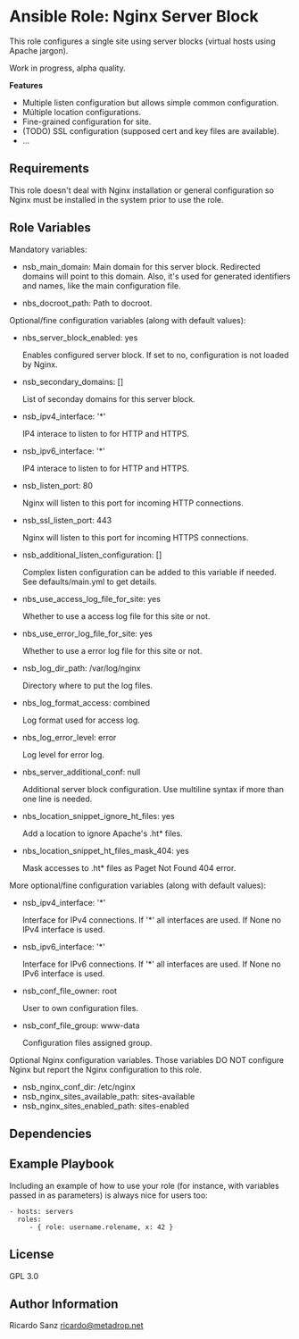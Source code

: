 Ansible Role: Nginx Server Block
================================

This role configures a single site using server blocks (virtual hosts using
Apache jargon).

Work in progress, alpha quality.

**Features**

  - Multiple listen configuration but allows simple common configuration.
  - Múltiple location configurations.
  - Fine-grained configuration for site.
  - (TODO) SSL configuration (supposed cert and key files are available).
  - ...


Requirements
------------

This role doesn't deal with Nginx installation or general configuration so Nginx
must be installed in the system prior to use the role.


Role Variables
--------------

Mandatory variables:

- nsb_main_domain: Main domain for this server block. Redirected domains will
  point to this domain. Also, it's used for generated identifiers and names,
  like the main configuration file.

- nbs_docroot_path: Path to docroot.


Optional/fine configuration variables (along with default values):

- nbs_server_block_enabled: yes

  Enables configured server block. If set to no, configuration is not loaded by
  Nginx.

- nsb_secondary_domains: []

  List of seconday domains for this server block.

- nsb_ipv4_interface: '*'

  IP4 interace to listen to for HTTP and HTTPS.

- nsb_ipv6_interface: '*'

  IP4 interace to listen to for HTTP and HTTPS.

- nsb_listen_port: 80

  Nginx will listen to this port for incoming HTTP
  connections.

- nsb_ssl_listen_port: 443

  Nginx will listen to this port for incoming HTTPS
  connections.

- nsb_additional_listen_configuration: []

  Complex listen configuration can be added to this variable if needed. See
  defaults/main.yml to get details.

- nbs_use_access_log_file_for_site: yes

  Whether to use a access log file for this site or not.

- nbs_use_error_log_file_for_site: yes

  Whether to use a error log file for this site or not.

- nsb_log_dir_path: /var/log/nginx

  Directory where to put the log files.

- nbs_log_format_access: combined

  Log format used for access log.

- nbs_log_error_level: error

  Log level for error log.

- nbs_server_additional_conf: null

  Additional server block configuration. Use multiline syntax if more than one
  line is needed.

- nbs_location_snippet_ignore_ht_files: yes

  Add a location to ignore Apache's .ht* files.

- nbs_location_snippet_ht_files_mask_404: yes

  Mask accesses to .ht* files as Paget Not Found 404 error.


More optional/fine configuration variables (along with default values):

- nsb_ipv4_interface: '*'

  Interface for IPv4 connections. If '*' all interfaces are used. If None no
  IPv4 interface is used.

- nsb_ipv6_interface: '*'

  Interface for IPv6 connections. If '*' all interfaces are used. If None no
  IPv6 interface is used.


- nsb_conf_file_owner: root

  User to own configuration files.

- nsb_conf_file_group: www-data

  Configuration files assigned group.


Optional Nginx configuration variables. Those variables DO NOT configure Nginx
but report the Nginx configuration to this role.

- nsb_nginx_conf_dir: /etc/nginx
- nsb_nginx_sites_available_path: sites-available
- nsb_nginx_sites_enabled_path: sites-enabled




Dependencies
------------



Example Playbook
----------------

Including an example of how to use your role (for instance, with variables passed in as parameters) is always nice for users too:

    - hosts: servers
      roles:
         - { role: username.rolename, x: 42 }

License
-------

GPL 3.0

Author Information
------------------

Ricardo Sanz ricardo@metadrop.net
